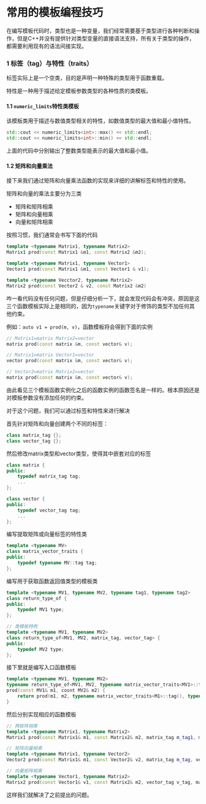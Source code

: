 # 常用的模板编程技巧

在编写模板代码时，类型也是一种变量，我们经常需要基于类型进行各种判断和操作，但是C++并没有提供针对类型变量的直接语法支持，所有关于类型的操作，都需要利用现有的语法间接实现。

### 1 标签（tag）与特性（traits）

标签实际上是一个空类，目的是声明一种特殊的类型用于函数重载。

特性是一种用于描述给定模板参数类型的各种性质的类模板。

#### 1.1 `numeric_limits`特性类模板

该模板类用于描述与数值类型相关的特性，如数值类型的最大值和最小值特性。

```c++
std::cout << numeric_limits<int>::max() << std::endl;
std::cout << numeric_limits<int>::min() << std::endl;
```

上面的代码中分别输出了整数类型能表示的最大值和最小值。

#### 1.2 矩阵和向量乘法

接下来我们通过矩阵和向量乘法函数的实现来详细的讲解标签和特性的使用。

矩阵和向量的乘法主要分为三类

+ 矩阵和矩阵相乘
+ 矩阵和向量相乘
+ 向量和矩阵相乘

按照习惯，我们通常会书写下面的代码

```c++
template <typename Matrix1, typename Matrix2>
Matrix1 prod(const Matrix1 &m1, const Matrix2 &m2);

template <typename Matrix1, typename Vector1>
Vector1 prod(const Matrix1 &m1, const Vector1 & v1);

template <typename Vecctor2, typename Matrix2>
Matrix2 prod(const Vector2 & v2, const Matrix2 &m2)
```

咋一看代码没有任何问题，但是仔细分析一下，就会发现代码会有冲突，原因是这三个函数模板实际上是相同的，因为`typename`关键字对于修饰的类型不加任何其他约束。

例如：`auto v1 = prod(m, v)`，函数模板将会得到下面的实例

```c++
// Matrix1=matrix Matrix2=vector
matrix prod(const matrix &m, const vector& v);

// Matrix1=matrix Vector1=vector
vector prod(const matrix &m, const vector& v);

// Vector2=matrix Matrix2=vector
matrix prod(const matrix &m, const vector& v);
```

由此看见三个模板函数实例化之后的函数实例的函数签名是一样的。根本原因还是对模板参数没有添加任何的约束。

对于这个问题，我们可以通过标签和特性来进行解决

首先针对矩阵和向量创建两个不同的标签：

```c++
class matrix_tag {};
class vector_tag {};
```

然后修改matrix类型和vector类型，使得其中嵌套对应的标签

```c++
class matrix {
public:
	typedef matrix_tag tag;
    ...
};

class vector {
public:
	typedef vector_tag tag;
    ...
};
```

编写提取矩阵或向量标签的特性类

```c++
template <typename MV>
class matrix_vector_traits {
public:
    typedef typename MV::tag tag;
};
```

编写用于获取函数返回值类型的模板类

```c++
template <typename MV1, typename MV2, typename tag1, typename tag2>
class return_type_of {
public:
    typedef MV1 type;
};

// 类模板特例
template <typename MV1, typename MV2>
class return_type_of<MV1, MV2, matrix_tag, vector_tag> {
public:
    typedef MV2 type;
};
```

接下里就是编写入口函数模板

```c++
template <typename MV1, typename MV2>
typename return_type_of<MV1, MV2, typename matrix_vector_traits<MV1>::tag(), typename matrix_vector_tarits<MV2>::tag()>::type
prod(const MV1& m1, cosnt MV2& m2) {
    return prod(m1, m2, typename matrix_vector_traits<M1>::tag(), typename matrix_vector_traits<M2>::tag());
}
```

然后分别实现相应的函数模板

```c++
// 两矩阵相乘
template <typename Matrix1, typename Matrix2>
Matrix1 prod(const Matrix1& m1, const Matrix2& m2, matrix_tag m_tag1, matrix_tag m_tag2);

// 矩阵向量相乘
template <typename Matrix1, typename Vector2>
Vector2 prod(const Matrix1& m1, const Vector2& v2, matrix_tag m_tag, vector_tag v_tag);

// 向量矩阵相乘
template <typename Vector1, typename Matrix2>
Matrix2 prod(const Vector1& v1, const Matrix2& m2, vector_tag v_tag, matrix_tag m_tag);
```

这样我们就解决了之前提出的问题。

